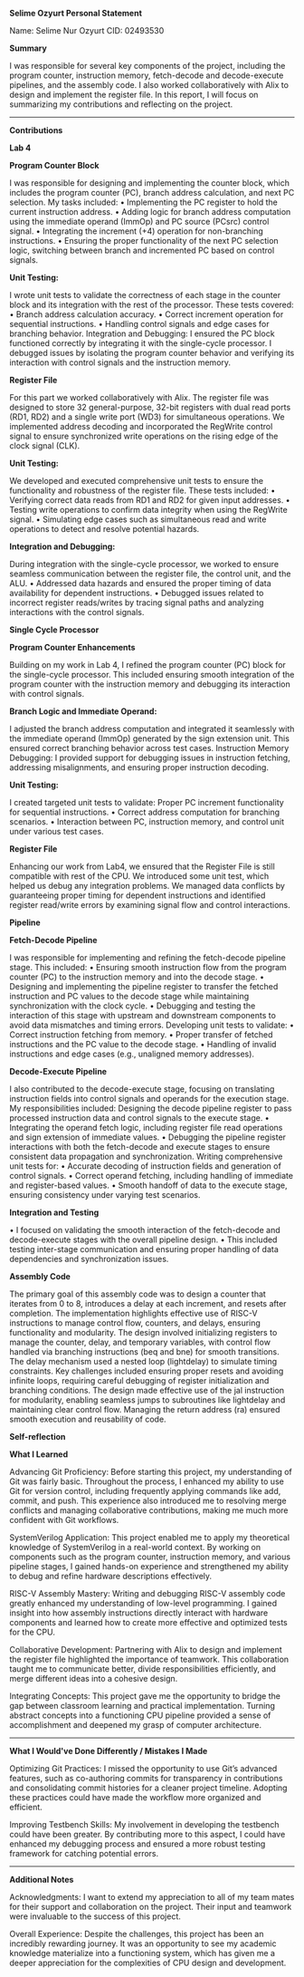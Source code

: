 **Selime Ozyurt Personal Statement**

Name: Selime Nur Ozyurt
CID: 02493530



**Summary**

I was responsible for several key components of the project, including the program counter, instruction memory, fetch-decode and decode-execute pipelines, and the assembly code. I also worked collaboratively with Alix to design and implement the register file.
In this report, I will focus on summarizing my contributions and reflecting on the project.
________________________________________

**Contributions**

**Lab 4**

**Program Counter Block**

I was responsible for designing and implementing the counter block, which includes the program counter (PC), branch address calculation, and next PC selection. My tasks included:
•	Implementing the PC register to hold the current instruction address.
•	Adding logic for branch address computation using the immediate operand (ImmOp) and PC source (PCsrc) control signal.
•	Integrating the increment (+4) operation for non-branching instructions.
•	Ensuring the proper functionality of the next PC selection logic, switching between branch and incremented PC based on control signals.

**Unit Testing:** 

I wrote unit tests to validate the correctness of each stage in the counter block and its integration with the rest of the processor. These tests covered:
•	Branch address calculation accuracy.
•	Correct increment operation for sequential instructions.
•	Handling control signals and edge cases for branching behavior.
Integration and Debugging: I ensured the PC block functioned correctly by integrating it with the single-cycle processor. I debugged issues by isolating the program counter behavior and verifying its interaction with control signals and the instruction memory.

**Register File**

For this part we worked collaboratively with Alix. The register file was designed to store 32 general-purpose, 32-bit registers with dual read ports (RD1, RD2) and a single write port (WD3) for simultaneous operations. We implemented address decoding and incorporated the RegWrite control signal to ensure synchronized write operations on the rising edge of the clock signal (CLK).

**Unit Testing:**

We developed and executed comprehensive unit tests to ensure the functionality and robustness of the register file. These tests included:
•	Verifying correct data reads from RD1 and RD2 for given input addresses.
•	Testing write operations to confirm data integrity when using the RegWrite signal.
•	Simulating edge cases such as simultaneous read and write operations to detect and resolve potential hazards.

**Integration and Debugging:**

During integration with the single-cycle processor, we worked to ensure seamless communication between the register file, the control unit, and the ALU.
•	Addressed data hazards and ensured the proper timing of data availability for dependent instructions.
•	Debugged issues related to incorrect register reads/writes by tracing signal paths and analyzing interactions with the control signals.


**Single Cycle Processor**

**Program Counter Enhancements**

Building on my work in Lab 4, I refined the program counter (PC) block for the single-cycle processor. This included ensuring smooth integration of the program counter with the instruction memory and debugging its interaction with control signals.

**Branch Logic and Immediate Operand:** 

I adjusted the branch address computation and integrated it seamlessly with the immediate operand (ImmOp) generated by the sign extension unit. This ensured correct branching behavior across test cases.
Instruction Memory Debugging: I provided support for debugging issues in instruction fetching, addressing misalignments, and ensuring proper instruction decoding.

**Unit Testing:** 

I created targeted unit tests to validate:
Proper PC increment functionality for sequential instructions.
•	Correct address computation for branching scenarios.
•	Interaction between PC, instruction memory, and control unit under various test cases.

**Register File**

Enhancing our work from Lab4, we ensured that the Register File is still compatible with rest of the CPU. We introduced some unit test, which helped us debug any integration problems. We managed data conflicts by guaranteeing proper timing for dependent instructions and identified register read/write errors by examining signal flow and control interactions.

**Pipeline**

**Fetch-Decode Pipeline**

I was responsible for implementing and refining the fetch-decode pipeline stage. This included:
•	Ensuring smooth instruction flow from the program counter (PC) to the instruction memory and into the decode stage.
•	Designing and implementing the pipeline register to transfer the fetched instruction and PC values to the decode stage while maintaining synchronization with the clock cycle.
•	Debugging and testing the interaction of this stage with upstream and downstream components to avoid data mismatches and timing errors.
Developing unit tests to validate:
•	Correct instruction fetching from memory.
•	Proper transfer of fetched instructions and the PC value to the decode stage.
•	Handling of invalid instructions and edge cases (e.g., unaligned memory addresses).

**Decode-Execute Pipeline**

I also contributed to the decode-execute stage, focusing on translating instruction fields into control signals and operands for the execution stage. My responsibilities included:
Designing the decode pipeline register to pass processed instruction data and control signals to the execute stage.
•	Integrating the operand fetch logic, including register file read operations and sign extension of immediate values.
•	Debugging the pipeline register interactions with both the fetch-decode and execute stages to ensure consistent data propagation and synchronization.
Writing comprehensive unit tests for:
•	Accurate decoding of instruction fields and generation of control signals.
•	Correct operand fetching, including handling of immediate and register-based values.
•	Smooth handoff of data to the execute stage, ensuring consistency under varying test scenarios.

**Integration and Testing**

•	I focused on validating the smooth interaction of the fetch-decode and decode-execute stages with the overall pipeline design.
•	This included testing inter-stage communication and ensuring proper handling of data dependencies and synchronization issues.

**Assembly Code**

The primary goal of this assembly code was to design a counter that iterates from 0 to 8, introduces a delay at each increment, and resets after completion. The implementation highlights effective use of RISC-V instructions to manage control flow, counters, and delays, ensuring functionality and modularity.
The design involved initializing registers to manage the counter, delay, and temporary variables, with control flow handled via branching instructions (beq and bne) for smooth transitions. The delay mechanism used a nested loop (lightdelay) to simulate timing constraints. Key challenges included ensuring proper resets and avoiding infinite loops, requiring careful debugging of register initialization and branching conditions.
The design made effective use of the jal instruction for modularity, enabling seamless jumps to subroutines like lightdelay and maintaining clear control flow. Managing the return address (ra) ensured smooth execution and reusability of code.

**Self-reflection**

**What I Learned**

Advancing Git Proficiency: Before starting this project, my understanding of Git was fairly basic. Throughout the process, I enhanced my ability to use Git for version control, including frequently applying commands like add, commit, and push. This experience also introduced me to resolving merge conflicts and managing collaborative contributions, making me much more confident with Git workflows.

SystemVerilog Application: This project enabled me to apply my theoretical knowledge of SystemVerilog in a real-world context. By working on components such as the program counter, instruction memory, and various pipeline stages, I gained hands-on experience and strengthened my ability to debug and refine hardware descriptions effectively.

RISC-V Assembly Mastery: Writing and debugging RISC-V assembly code greatly enhanced my understanding of low-level programming. I gained insight into how assembly instructions directly interact with hardware components and learned how to create more effective and optimized tests for the CPU.

Collaborative Development: Partnering with Alix to design and implement the register file highlighted the importance of teamwork. This collaboration taught me to communicate better, divide responsibilities efficiently, and merge different ideas into a cohesive design.

Integrating Concepts: This project gave me the opportunity to bridge the gap between classroom learning and practical implementation. Turning abstract concepts into a functioning CPU pipeline provided a sense of accomplishment and deepened my grasp of computer architecture.
________________________________________

**What I Would've Done Differently / Mistakes I Made**

Optimizing Git Practices: I missed the opportunity to use Git’s advanced features, such as co-authoring commits for transparency in contributions and consolidating commit histories for a cleaner project timeline. Adopting these practices could have made the workflow more organized and efficient.

Improving Testbench Skills: My involvement in developing the testbench could have been greater. By contributing more to this aspect, I could have enhanced my debugging process and ensured a more robust testing framework for catching potential errors.

________________________________________
**Additional Notes**

Acknowledgments: I want to extend my appreciation to all of my team mates for their support and collaboration on the project. Their input and teamwork were invaluable to the success of this project.

Overall Experience: Despite the challenges, this project has been an incredibly rewarding journey. It was an opportunity to see my academic knowledge materialize into a functioning system, which has given me a deeper appreciation for the complexities of CPU design and development.


